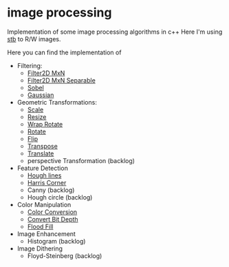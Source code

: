 # image processing
Implementation of some image processing algorithms in c++
Here I'm using [stb](https://github.com/nothings/stb) to R/W images.

Here you can find the implementation of
* Filtering:
    * [Filter2D MxN](/image%20processing/code/Filter2D)
    * [Filter2D MxN Separable](/image%20processing/code/SepFilter2D)
    * [Sobel](/image%20processing/code/Sobel)
    * [Gaussian](/image%20processing/code/Gaussian)
* Geometric Transformations:
    * [Scale](/image%20processing/code/Scale)
    * [Resize](/image%20processing/code/Resize)
    * [Wrap Rotate](/image%20processing/code/WrapRotate)
    * [Rotate](/image%20processing/code/Rotate)
    * [Flip](/image%20processing/code/Flip)
    * [Transpose](/image%20processing/code/Transpose)
    * [Translate](/image%20processing/code/Translate)
    * perspective Transformation (backlog)
* Feature Detection
    * [Hough lines](/image%20processing/code/HoughLines)
    * [Harris Corner](/image%20processing/code/HarrisCorner)
    * Canny (backlog)
    * Hough circle (backlog)
* Color Manipulation
    * [Color Conversion](/image%20processing/code/ColorConvert)
    * [Convert Bit Depth](/image%20processing/code/ConvertBitDepth)
    * [Flood Fill](/image%20processing/code/FloodFill)
* Image Enhancement
    * Histogram (backlog)
* Image Dithering
    * Floyd-Steinberg (backlog)

